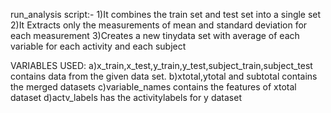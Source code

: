 run_analysis script:-
1)It combines the train set and test set into a single set
2)It Extracts only the measurements of mean and standard deviation for each measurement 
3)Creates a new tinydata set with average of each variable for each activity and each subject

VARIABLES USED:
a)x_train,x_test,y_train,y_test,subject_train,subject_test contains data from the given data set.
b)xtotal,ytotal and subtotal contains the merged datasets
c)variable_names contains the features of xtotal dataset
d)actv_labels has the activitylabels for y dataset
